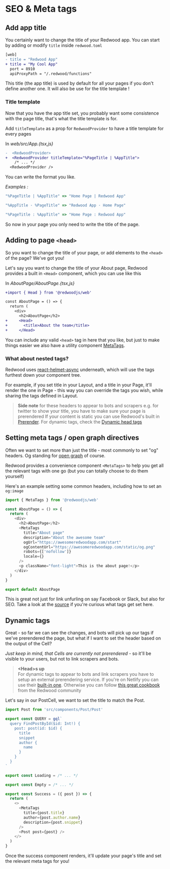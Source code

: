 # SEO & Meta tags

## Add app title
You certainly want to change the title of your Redwood app.
You can start by adding or modify `title` inside `redwood.toml`

```diff
[web]
- title = "Redwood App"
+ title = "My Cool App"
  port = 8910
  apiProxyPath = "/.redwood/functions"
```
This title (the app title) is used by default for all your pages if you don't define another one.
It will also be use for the title template ! 
### Title template 
Now that you have the app title set, you probably want some consistence with the page title, that's what the title template is for. 

Add `titleTemplate` as a prop for `RedwoodProvider` to have a title template for every pages

In _web/src/App.{tsx,js}_
```diff
-  <RedwoodProvider>
+  <RedwoodProvider titleTemplate="%PageTitle | %AppTitle">
    /* ... */
  <RedwoodProvider />
```

You can write the format you like. 

_Examples  :_
```js
"%PageTitle | %AppTitle" => "Home Page | Redwood App"

"%AppTitle · %PageTitle" => "Redwood App · Home Page"

"%PageTitle : %AppTitle" => "Home Page : Redwood App"
```

So now in your page you only need to write the title of the page.

## Adding to page `<head>`
So you want to change the title of your page, or add elements to the `<head>` of the page? We've got you!


Let's say you want to change the title of your About page,
Redwood provides a built in `<Head>` component, which you can use like this


In _AboutPage/AboutPage.{tsx,js}_
```diff
+import { Head } from '@redwoodjs/web'

const AboutPage = () => {
  return (
    <div>
      <h2>AboutPage</h2>
+     <Head>
+       <title>About the team</title>
+     </Head>
```

You can include any valid `<head>` tag in here that you like, but just to make things easier we also have a utility component [MetaTags](#setting-meta-tags-open-graph-directives).

### What about nested tags?
Redwood uses [react-helmet-async](https://github.com/staylor/react-helmet-async) underneath, which will use the tags furthest down your component tree.

For example, if you set title in your Layout, and a title in your Page, it'll render the one in Page - this way you can override the tags you wish, while sharing the tags defined in Layout.


> **Side note**
> for these headers to appear to bots and scrapers e.g. for twitter to show your title, you have to make sure your page is prerendered
> If your content is static you can use Redwood's built in [Prerender](/docs/prerender). For dynamic tags, check the [Dynamic head tags](#dynamic-tags)

## Setting meta tags / open graph directives
Often we want to set more than just the title - most commonly to set "og" headers. Og standing for
[open graph](https://ogp.me/) of course.

Redwood provides a convenience component `<MetaTags>` to help you get all the relevant tags with one go (but you can totally choose to do them yourself)

Here's an example setting some common headers, including how to set an `og:image`
```js
import { MetaTags } from '@redwoodjs/web'

const AboutPage = () => {
  return (
    <div>
      <h2>AboutPage</h2>
      <MetaTags
        title="About page"
        description="About the awesome team"
        ogUrl="https://awesomeredwoodapp.com/start"
        ogContentUrl="https://awesomeredwoodapp.com/static/og.png"
        robots={['nofollow']}
        locale={}
      />
      <p className="font-light">This is the about page!</p>
    </div>
  )
}

export default AboutPage
```

This is great not just for link unfurling on say Facebook or Slack, but also for SEO. Take a look at the [source](https://github.com/redwoodjs/redwood/blob/main/packages/web/src/components/MetaTags.tsx#L83) if you're curious what tags get set here.


## Dynamic tags
Great - so far we can see the changes, and bots will pick up our tags if we've prerendered the page, but what if I want to set the header based on the output of the Cell?

_Just keep in mind, that Cells are currently not prerendered_ - so it'll be visible to your users, but not to link scrapers and bots.

> **\<Head>s up**<br/>
> For dynamic tags to appear to bots and link scrapers you have to setup an external prerendering service. If you're on Netlify you can use their [built-in one](https://docs.netlify.com/site-deploys/post-processing/prerendering/). Otherwise you can follow [this great cookbook](https://community.redwoodjs.com/t/cookbook-getting-og-and-meta-tags-working-with-nginx-pre-render-io-and-docker/2014) from the Redwood community


Let's say in our PostCell, we want to set the title to match the Post.
```js
import Post from 'src/components/Post/Post'

export const QUERY = gql`
  query FindPostById($id: Int!) {
    post: post(id: $id) {
      title
      snippet
      author {
        name
      }
    }
  }
`

export const Loading = /* ... */

export const Empty = /* ... */

export const Success = ({ post }) => {
  return (
    <>
      <MetaTags
        title={post.title}
        author={post.author.name}
        description={post.snippet}
      />
      <Post post={post} />
    </>
  )
}
```
Once the success component renders, it'll update your page's title and set the relevant meta tags for you!
